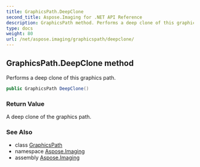 ```yaml
---
title: GraphicsPath.DeepClone
second_title: Aspose.Imaging for .NET API Reference
description: GraphicsPath method. Performs a deep clone of this graphics path
type: docs
weight: 80
url: /net/aspose.imaging/graphicspath/deepclone/
---
```

## GraphicsPath.DeepClone method

Performs a deep clone of this graphics path.

```csharp
public GraphicsPath DeepClone()
```

### Return Value

A deep clone of the graphics path.

### See Also

* class [GraphicsPath](../)
* namespace [Aspose.Imaging](../../graphicspath/)
* assembly [Aspose.Imaging](../../../)


